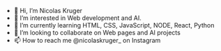 - 👋 Hi, I’m Nicolas Kruger
- 👀 I’m interested in Web development and AI.
- 🌱 I’m currently learning HTML, CSS, JavaScript, NODE, React, Python
- 💞️ I’m looking to collaborate on Web pages and AI projects
- 📫 How to reach me @nicolaskruger_ on Instagram

<!---
nskntc/nskntc is a ✨ special ✨ repository because its `README.md` (this file) appears on your GitHub profile.
You can click the Preview link to take a look at your changes.
--->

